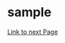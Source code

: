 # sample
<a href="https://onlinepdfgallery.github.io/sample/second.html" alt="link">Link to next Page</a>
